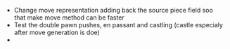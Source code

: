  + Change move representation adding back the source piece field soo that make move method can be faster
 + Test the double pawn pushes, en passant and castling (castle especialy after move generation is doe)
 + 